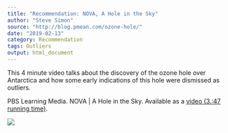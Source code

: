 ```yaml
---
title: "Recommendation: NOVA, A Hole in the Sky"
author: "Steve Simon"
source: "http://blog.pmean.com/ozone-hole/"
date: "2019-02-13"
category: Recommendation
tags: Outliers
output: html_document
---
```


This 4 minute video talks about the discovery of the ozone hole over
Antarctica and how some early indications of this hole were dismissed as
outliers.

<!---More--->

PBS Learning Media. NOVA | A Hole in the Sky. Available as a [video
(3.:47 running
time)](https://www.pbslearningmedia.org/resource/ess05.sci.ess.watcyc.antarctica/a-hole-in-the-sky/).

![](http://www.pmean.com/images/images/19/ozone-hole01.png)




